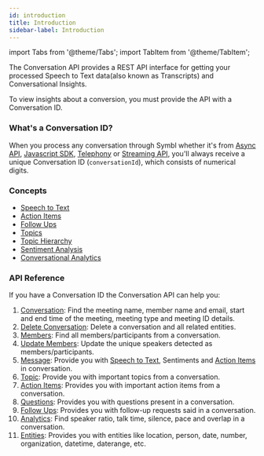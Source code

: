 ```yaml
---
id: introduction
title: Introduction
sidebar-label: Introduction
---
```


import Tabs from '@theme/Tabs';
import TabItem from '@theme/TabItem';

The Conversation API provides a REST API interface for getting your processed Speech to Text data(also known as Transcripts) and Conversational Insights.

To view insights about a conversion, you must provide the API with a Conversation ID.

### What's a Conversation ID?
When you process any conversation through Symbl whether it's from [Async API](/docs/async-api/overview/introduction), [Javascript SDK](/docs/javascript-sdk/overview/introduction), [Telephony](/docs/telephony/introduction) or [Streaming API](/docs/streamingapi/overview/introduction), you'll always receive a unique Conversation ID (`conversationId`), which consists of numerical digits.


### Concepts

* [Speech to Text](/docs/concepts/speech-to-text)
* [Action Items](/docs/concepts/action-items)
* [Follow Ups](/docs/concepts/follow-ups)
* [Topics](/docs/concepts/topics)
* [Topic Hierarchy](/docs/concepts/topic-hierarchy)
* [Sentiment Analysis](/docs/concepts/sentiment-analysis)
* [Conversational Analytics](/docs/concepts/conversational-analytics)




### API Reference

If you have a Conversation ID the Conversation API can help you:
1. [Conversation](/docs/conversation-api/conversation-data):  Find the meeting name, member name and email, start and end time of the meeting, meeting type and meeting ID details.
2. [Delete Conversation](/docs/conversation-api/delete-conversation): Delete a conversation and all related entities.
3. [Members](/docs/conversation-api/members): Find all members/participants from a conversation.
4. [Update Members](/docs/conversation-api/update-members): Update the unique speakers detected as members/participants.
5. [Message](/docs/conversation-api/messages): Provide you with [Speech to Text](/docs/concepts/speech-to-text), Sentiments and [Action Items](/docs/concepts/action-items) in conversation.
6. [Topic](/docs/conversation-api/get-topics): Provide you with important topics from a conversation.
7. [Action Items](/docs/conversation-api/action-items): Provides you with important action items from a conversation.
8. [Questions](/docs/conversation-api/questions): Provides you with questions present in a conversation.
9. [Follow Ups](/docs/conversation-api/follow-ups): Provides you with follow-up requests said in a conversation.
10. [Analytics](/docs/conversation-api/analytics):  Find speaker ratio, talk time, silence, pace and overlap in a conversation.
11. [Entities](/docs/conversation-api/entities): Provides you with entities like location, person, date, number, organization, datetime, daterange, etc.
